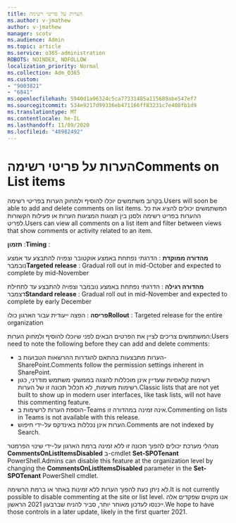 ```yaml
---
title: הערות על פריטי רשימה
ms.author: v-jmathew
author: v-jmathew
manager: scotv
ms.audience: Admin
ms.topic: article
ms.service: o365-administration
ROBOTS: NOINDEX, NOFOLLOW
localization_priority: Normal
ms.collection: Adm_O365
ms.custom:
- "9003821"
- "6841"
ms.openlocfilehash: 5940d1a96324c5ca77331485a115689abe547ef7
ms.sourcegitcommit: 534e9217d99336eb471166ff83231c7e408fb1d9
ms.translationtype: MT
ms.contentlocale: he-IL
ms.lasthandoff: 11/09/2020
ms.locfileid: "48982492"
---
```

# <a name="comments-on-list-items"></a><span data-ttu-id="a4bb4-102">הערות על פריטי רשימה</span><span class="sxs-lookup"><span data-stu-id="a4bb4-102">Comments on List items</span></span>

<span data-ttu-id="a4bb4-103">בקרוב משתמשים יוכלו להוסיף ולמחוק הערות בפריטי רשימה.</span><span class="sxs-lookup"><span data-stu-id="a4bb4-103">Users will soon be able to add and delete comments on list items.</span></span> <span data-ttu-id="a4bb4-104">המשתמשים יכולים להציג את כל ההערות בפריט רשימה ולסנן בין תצוגות המציגות הערות או פעילות הקשורות לפריט.</span><span class="sxs-lookup"><span data-stu-id="a4bb4-104">Users can view all comments on a list item and filter between views that show comments or activity related to an item.</span></span>

<span data-ttu-id="a4bb4-105">**תזמון** :</span><span class="sxs-lookup"><span data-stu-id="a4bb4-105">**Timing** :</span></span>

<span data-ttu-id="a4bb4-106">**מהדורה ממוקדת** : הדרגתי נפתחת באמצע אוקטובר וצפויה להתבצע עד אמצע נובמבר</span><span class="sxs-lookup"><span data-stu-id="a4bb4-106">**Targeted release** : Gradual roll out in mid-October and expected to complete by mid-November</span></span>

<span data-ttu-id="a4bb4-107">**מהדורה רגילה** : הדרגתי נפתחת באמצע נובמבר וצפויה להתבצע עד לתחילת דצמבר</span><span class="sxs-lookup"><span data-stu-id="a4bb4-107">**Standard release** : Gradual roll out in mid-November and expected to complete by early December</span></span>

<span data-ttu-id="a4bb4-108">**פריסה** : הפצה ייעודית עבור הארגון כולו</span><span class="sxs-lookup"><span data-stu-id="a4bb4-108">**Rollout** : Targeted release for the entire organization</span></span>

<span data-ttu-id="a4bb4-109">המשתמשים צריכים לציין את הפרטים הבאים לפני שיוכלו להוסיף ולמחוק הערות:</span><span class="sxs-lookup"><span data-stu-id="a4bb4-109">Users need to note the following before they can add and delete comments:</span></span>

- <span data-ttu-id="a4bb4-110">הערות מתבצעות בהתאם להגדרות ההרשאות הטבועות ב-SharePoint.</span><span class="sxs-lookup"><span data-stu-id="a4bb4-110">Comments follow the permission settings inherent in SharePoint.</span></span>
- <span data-ttu-id="a4bb4-111">רשימות קלאסיות שעדיין אינן מוכללות להצגה בממשקי משתמש מודרני, כגון רשימות משימות, לא תכלול תכונה זו של הערות.</span><span class="sxs-lookup"><span data-stu-id="a4bb4-111">Classic lists that are not yet built to show up in modern user interfaces, like task lists, will not have this commenting feature.</span></span>
- <span data-ttu-id="a4bb4-112">הוספת הערות לרשימות ב-Teams אינה זמינה במהדורה זו.</span><span class="sxs-lookup"><span data-stu-id="a4bb4-112">Commenting on lists in Teams is not available with this release.</span></span>
- <span data-ttu-id="a4bb4-113">הערות אינן נכללות באינדקס על-ידי חיפוש.</span><span class="sxs-lookup"><span data-stu-id="a4bb4-113">Comments are not indexed by Search.</span></span>

<span data-ttu-id="a4bb4-114">מנהלי מערכת יכולים להפוך תכונה זו ללא זמינה ברמת הארגון על-ידי שינוי הפרמטר **CommentsOnListItemsDisabled** ב-cmdlet **Set-SPOTenant** PowerShell.</span><span class="sxs-lookup"><span data-stu-id="a4bb4-114">Admins can disable this feature at the organization level by changing the **CommentsOnListItemsDisabled** parameter in the **Set-SPOTenant** PowerShell cmdlet.</span></span>

<span data-ttu-id="a4bb4-115">לא ניתן כעת להפוך הערות ללא זמינות באתר או ברמת הרשימה.</span><span class="sxs-lookup"><span data-stu-id="a4bb4-115">It is not currently possible to disable commenting at the site or list level.</span></span> <span data-ttu-id="a4bb4-116">אנו מקווים שפקדים אלה ייכנסו לעדכון מאוחר יותר, סביר להניח שברבעון 2021 הראשון.</span><span class="sxs-lookup"><span data-stu-id="a4bb4-116">We hope to have those controls in a later update, likely in the first quarter 2021.</span></span>
